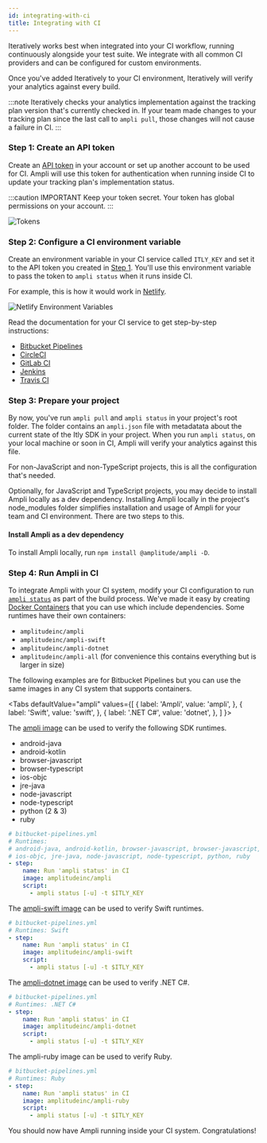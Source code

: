 ```yaml
---
id: integrating-with-ci
title: Integrating with CI
---
```


Iteratively works best when integrated into your CI workflow, running continuously alongside your test suite. We integrate with all common CI providers and can be configured for custom environments.

Once you've added Iteratively to your CI environment, Iteratively will verify your analytics against every build.

:::note
Iteratively checks your analytics implementation against the tracking plan version that's currently checked in. If your team made changes to your tracking plan since the last call to `ampli pull`, those changes will not cause a failure in CI.
:::

### Step 1: Create an API token

Create an [API token](//data.amplitude.com/settings/api-tokens) in your account or set up another account to be used for CI. Ampli will use this token for authentication when running inside CI to update your tracking plan's implementation status.

:::caution IMPORTANT
Keep your token secret. Your token has global permissions on your account.
:::

![Tokens](/img/tokens.png)

### Step 2: Configure a CI environment variable

Create an environment variable in your CI service called `ITLY_KEY` and set it to the API token you created in [Step 1](#step-1-create-an-api-token). You'll use this environment variable to pass the token to `ampli status` when it runs inside CI.

For example, this is how it would work in [Netlify](https://docs.netlify.com/configure-builds/environment-variables/).

![Netlify Environment Variables](/img/netlify-environment-variables.png)

Read the documentation for your CI service to get step-by-step instructions:

- [Bitbucket Pipelines](https://confluence.atlassian.com/bitbucket/variables-in-pipelines-794502608.html)
- [CircleCI](https://circleci.com/docs/2.0/env-vars/)
- [GitLab CI](https://docs.gitlab.com/ee/ci/variables/)
- [Jenkins](https://jenkins.io/doc/pipeline/tour/environment/#credentials-in-the-environment)
- [Travis CI](https://docs.travis-ci.com/user/environment-variables/)

### Step 3: Prepare your project

By now, you've run `ampli pull` and `ampli status` in your project's root folder. The folder contains an `ampli.json` file with metadatata about the current state of the Itly SDK in your project. When you run `ampli status`, on your local machine or soon in CI, Ampli will verify your analytics against this file.

For non-JavaScript and non-TypeScript projects, this is all the configuration that's needed.

Optionally, for JavaScript and TypeScript projects, you may decide to install Ampli locally as a dev dependency. Installing Ampli locally in the project's node_modules folder simplifies installation and usage of Ampli for your team and CI environment. There are two steps to this.

#### Install Ampli as a dev dependency

To install Ampli locally, run `npm install @amplitude/ampli -D`.

### Step 4: Run Ampli in CI

To integrate Ampli with your CI system, modify your CI configuration to run [`ampli status`](/using-the-ampli-cli#ampli-status) as part of the build process. We've made it easy by creating [Docker Containers](https://hub.docker.com/u/amplitudeinc) that you can use which include dependencies. Some runtimes have their own containers:
- `amplitudeinc/ampli`
- `amplitudeinc/ampli-swift`
- `amplitudeinc/ampli-dotnet`
- `amplitudeinc/ampli-all` (for convenience this contains everything but is larger in size)

The following examples are for Bitbucket Pipelines but you can use the same images in any CI system that supports containers.



<Tabs
  defaultValue="ampli"
  values={[
    { label: 'Ampli', value: 'ampli', },
    { label: 'Swift', value: 'swift', },
    { label: '.NET C#', value: 'dotnet', },
  ]
}>
<TabItem value="ampli">

The [ampli image](https://hub.docker.com/r/amplitudeinc/ampli) can be used to verify the following SDK runtimes.

- android-java
- android-kotlin
- browser-javascript
- browser-typescript
- ios-objc
- jre-java
- node-javascript
- node-typescript
- python (2 & 3)
- ruby

```yaml
# bitbucket-pipelines.yml
# Runtimes:
# android-java, android-kotlin, browser-javascript, browser-javascript,
# ios-objc, jre-java, node-javascript, node-typescript, python, ruby
- step:
    name: Run 'ampli status' in CI
    image: amplitudeinc/ampli
    script:
      - ampli status [-u] -t $ITLY_KEY
```

</TabItem>
<TabItem value="swift">

The [ampli-swift image](https://hub.docker.com/r/amplitudeinc/ampli-swift) can be used to verify Swift runtimes.

```yaml
# bitbucket-pipelines.yml
# Runtimes: Swift
- step:
    name: Run 'ampli status' in CI
    image: amplitudeinc/ampli-swift
    script:
      - ampli status [-u] -t $ITLY_KEY
```

</TabItem>
<TabItem value="dotnet">

The [ampli-dotnet image](https://hub.docker.com/r/amplitudeinc/ampli-dotnet) can be used to verify .NET C#.

```yaml
# bitbucket-pipelines.yml
# Runtimes: .NET C#
- step:
    name: Run 'ampli status' in CI
    image: amplitudeinc/ampli-dotnet
    script:
      - ampli status [-u] -t $ITLY_KEY
```

</TabItem>
<TabItem value="ruby">

The ampli-ruby image can be used to verify Ruby.

```yaml
# bitbucket-pipelines.yml
# Runtimes: Ruby
- step:
    name: Run 'ampli status' in CI
    image: amplitudeinc/ampli-ruby
    script:
      - ampli status [-u] -t $ITLY_KEY
```

</TabItem>
</Tabs>

You should now have Ampli running inside your CI system. Congratulations!
